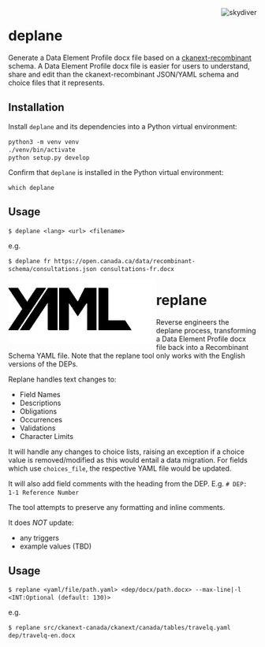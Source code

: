 <img alt="skydiver" src="8-parachute-skydiver-silhouette-5.png" align="right" />

deplane
=======

Generate a Data Element Profile docx file based on a
[ckanext-recombinant](https://github.com/open-data/ckanext-recombinant)
schema. A Data Element Profile docx file is easier for users to
understand, share and edit than the ckanext-recombinant JSON/YAML
schema and choice files that it represents.

Installation
------------

Install `deplane` and its dependencies into a Python virtual environment:

```
python3 -m venv venv
./venv/bin/activate
python setup.py develop
```

Confirm that `deplane` is installed in the Python virtual environment:

```
which deplane
```

Usage
-----

```
$ deplane <lang> <url> <filename>
```

e.g.
```
$ deplane fr https://open.canada.ca/data/recombinant-schema/consultations.json consultations-fr.docx
```

<img alt="skydiver" src="yaml_logo_c.png" align="left" />

replane
=======

Reverse engineers the deplane process, transforming a Data Element Profile docx file back into a Recombinant Schema YAML file. Note that the replane tool only works with the English versions of the DEPs.

Replane handles text changes to:
- Field Names
- Descriptions
- Obligations
- Occurrences
- Validations
- Character Limits

It will handle any changes to choice lists, raising an exception if a choice value is removed/modified as this would entail a data migration. For fields which use `choices_file`, the respective YAML file would be updated.

It will also add field comments with the heading from the DEP. E.g. `# DEP: 1-1 Reference Number`

The tool attempts to preserve any formatting and inline comments.

It does *NOT* update:
- any triggers
- example values (TBD)

Usage
-----

```
$ replane <yaml/file/path.yaml> <dep/docx/path.docx> --max-line|-l <INT:Optional (default: 130)>
```

e.g.
```
$ replane src/ckanext-canada/ckanext/canada/tables/travelq.yaml dep/travelq-en.docx
```